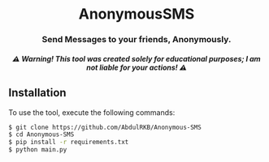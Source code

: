 <div align="center">

# AnonymousSMS
### Send Messages to your friends, Anonymously.
#####   ⚠ Warning! This tool was created solely for educational purposes; I am not liable for your actions! ⚠

</div>

## Installation
To use the tool, execute the following commands:
```bash
$ git clone https://github.com/AbdulRKB/Anonymous-SMS
$ cd Anonymous-SMS
$ pip install -r requirements.txt
$ python main.py
```


